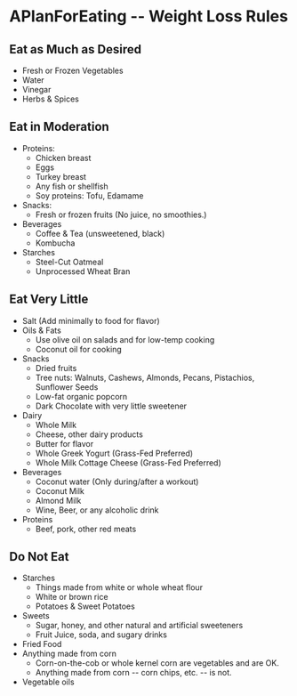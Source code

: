 # APlanForEating -- Weight Loss Rules

## Eat as Much as Desired
* Fresh or Frozen Vegetables
* Water
* Vinegar
* Herbs & Spices


## Eat in Moderation
* Proteins:
    * Chicken breast
    * Eggs
    * Turkey breast
    * Any fish or shellfish
    * Soy proteins: Tofu, Edamame
* Snacks:
    * Fresh or frozen fruits (No juice, no smoothies.)
* Beverages
    * Coffee & Tea (unsweetened, black)
    * Kombucha
* Starches
    * Steel-Cut Oatmeal
    * Unprocessed Wheat Bran




## Eat Very Little
* Salt (Add minimally to food for flavor)
* Oils & Fats
    * Use olive oil on salads and for low-temp cooking
    * Coconut oil for cooking
* Snacks
    * Dried fruits
    * Tree nuts: Walnuts, Cashews, Almonds, Pecans, Pistachios, Sunflower Seeds
    * Low-fat organic popcorn
    * Dark Chocolate with very little sweetener
* Dairy
    * Whole Milk
    * Cheese, other dairy products
    * Butter for flavor
    * Whole Greek Yogurt (Grass-Fed Preferred)
    * Whole Milk Cottage Cheese (Grass-Fed Preferred)
* Beverages
    * Coconut water (Only during/after a workout)
    * Coconut Milk
    * Almond Milk
    * Wine, Beer, or any alcoholic drink
* Proteins
    * Beef, pork, other red meats



## Do Not Eat
* Starches
    * Things made from white or whole wheat flour
    * White or brown rice
    * Potatoes & Sweet Potatoes
* Sweets
    * Sugar, honey, and other natural and artificial sweeteners
    * Fruit Juice, soda, and sugary drinks
* Fried Food
* Anything made from corn
    * Corn-on-the-cob or whole kernel corn are vegetables and are OK.
    * Anything made from corn -- corn chips, etc. -- is not.
* Vegetable oils
